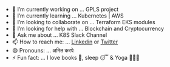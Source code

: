 - 🔭 I’m currently working on ... GPLS project
- 🌱 I’m currently learning ... Kubernetes | AWS
- 👯 I’m looking to collaborate on ... Terraform EKS modules
- 🤔 I’m looking for help with ... Blockchain and Cryptocurrency 
- 💬 Ask me about ... K8S Slack Channel
- 📫 How to reach me: ... [Linkedin](https://www.linkedin.com/in/karpeamit/) or [Twitter](https://twitter.com/amitkarpe)
- 😄 Pronouns: ... अमित करपे 
- ⚡ Fun fact: ... I love books 📖, sleep 😴 & Yoga 🧘🏾‍♂️ 

